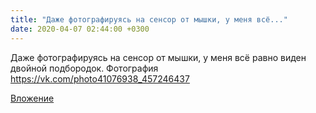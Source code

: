```yaml
---
title: "Даже фотографируясь на сенсор от мышки, у меня всё..."
date: 2020-04-07 02:44:00 +0300
---
```


Даже фотографируясь на сенсор от мышки, у меня всё равно виден двойной подбородок.
Фотография
https://vk.com/photo41076938_457246437

[Вложение](https://vk.com/photo41076938_457246437)
